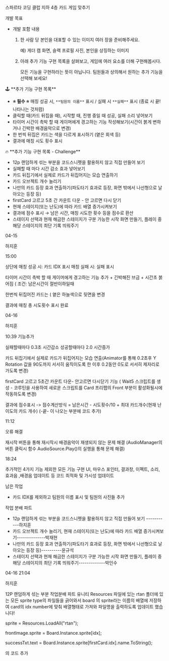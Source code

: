 
스파르타 코딩 클럽 지하 4층 카드 게임 맞추기



개발 목표

- 개발 포함 내용
    1. 한 사람 당 본인을 대표할 수 있는 이미지 여러 장을 준비해주세요.
        
        예)  게더 캠 화면, 슬랙 프로필 사진, 본인을 상징하는 이미지
        
    2. 아래 추가 기능 구현 목록을 살펴보고, 게임에 여러 요소를 더해 구현해봅시다. 
        
        모든 기능을 구현하라는 뜻이 아닙니다.  팀원들과 상의해서 원하는 추가 기능을 선택해 보세요!



<aside>
🕹️ **추가 기능 구현 목록**

</aside>

- **⭐ 필수 ⭐**  매칭 성공 시, `**팀원의 이름**` 표시 / 실패 시 `**실패**` 표시 (종료 시 끝! 나타나는 것처럼)
- 클릭할 때(카드 뒤집을 때), 시작할 때, 진행 중일 때 성공, 실패 소리 넣어보기
- 타이머 시간이 촉박 할 때 게이머에게 경고하는 기능 작성해보기(시간이 붉게 변하거나 긴박한 배경음악으로 변경)
- 한 번씩 뒤집은 카드는 색을 다르게 표시하기 (옅은 회색 등)
- 결과에 매칭 시도 횟수 표시

<aside>
🔥 **추가 기능 구현 목록 - Challenge**

</aside>

- 12p 랜덤하게 섞는 부분을 코드스니펫을 활용하지 않고 직접 만들어 보기
- 실패할 때 마다 시간 감소 효과 넣어보기
- 카드 뒤집기에서 실제로 카드가 뒤집어지는 모습 연출하기
- 카드 오브젝트 개수 늘리기
- 나만의 카드 등장 효과 연출하기(파도타기 효과로 등장, 화면 밖에서 나선형으로 날아오는 등장 등)
- firstCard 고르고 5초 간 카운트 다운 - 안 고르면 다시 닫기
- 현재 스테이지(또는 난도)에 따라 카드 배열 증가시켜보기
- 결과에 점수 표시 → 남은 시간, 매칭 시도한 횟수 등을 점수로 환산
- 스테이지 선택과 현재 해금한 스테이지가 구분 가능한 시작 화면 만들기, 플레이 중 해당 스테이지의 최단 기록 띄워주기



04-15

하지훈

15:00

상단에 매칭 성공 시: 카드 IDX 표시 매칭 실패 시: 실패 표시 

타이머 시간이 촉박 할 때 게이머에게 경고하는 기능 추가 + 긴박해진 브금 + 시간초 붉어짐 ( 조건: 남은시간이 절반이하일때

한번씩 뒤집어진 카드는 ( 옅은 하늘색으로 뒷면을 변경

결과에 매칭 총 시도횟수 표시 완료

04-16

하지훈

10:39 기능추가

실패할때마다 0.3초 시간감소
성공할때마다 2.0 시간증가

카드 뒤집기에서 실제로 카드가 뒤집어지는 모습 연출(Animator를 통해 0.2초후 Y Rotation 값을 90도까지 서서히 움직이도록 한 이후 0.2동안 0도로 서서히 제자리로 가도록 변경)

firstCard 고르고 5초간 카운트 다운- 안고르면 다시닫기 기능 ( Wait5 스크립트를 생성 - 코루틴을 사용하여 새로운 스크립트를 Card 프리팹의 Front 부분이 활성화될시에 작동하도록 변경)

결과에 점수표시 -> 점수계산방식 = 남은시간 - 시도횟수/10 + 최대 카드개수(현재 난이도의 카드 개수) (-끝- 이 나오는 부분에 코드 추가)

11:12 

오류 해결

재시작 버튼을 통해 재시작시 배경음악이 재생되지 않는 문제 해결 (AudioManager의 버튼 클릭시 함수 AudioSource.Play()의 실행을 통해 문제 해결)

18:24

추가적인 4가지 기능 제외한 모든 기능 구현 UI, 마우스 포인터, 결과창, 이펙트, 소리, 효과음 ,배경음 업데이트 등 코드 최적화 및 가시성 업데이트



남은 작업

- 카드 IDX를 제외하고 팀원의 이름 표시 및 팀원의 사진들 추가

작업 분배 파트
- 12p 랜덤하게 섞는 부분을 코드스니펫을 활용하지 않고 직접 만들어 보기 -----------하지훈
- 카드 오브젝트 개수 늘리기, 현재 스테이지(또는 난도)에 따라 카드 배열 증가시켜보기--------------박재현
- 나만의 카드 등장 효과 연출하기(파도타기 효과로 등장, 화면 밖에서 나선형으로 날아오는 등장 등)----------윤규석
- 스테이지 선택과 현재 해금한 스테이지가 구분 가능한 시작 화면 만들기, 플레이 중 해당 스테이지의 최단 기록 띄워주기-------------박인수

04-16 21:04

하지훈

12P 랜덤하게 섞는 부분 작업분배 파트 
유니티 Resources 파일에 있는 rtan 폴더에 있는 모든 sprite type의 파일들을 긁어와서 
board 의 sprite라는 이름의 배열에 저장하여 card의 idx number에 맞춰 배열형태로 가져와 파일명을 출력하도록 업데이트 했습니다!

sprite = Resources.LoadAll<Sprite>("rtan");

frontImage.sprite = Board.Instance.sprite[idx];

successTxt.text = Board.Instance.sprite[firstCard.idx].name.ToString();

의 코드 추가
